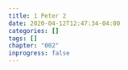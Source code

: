 ```yaml
---
title: 1 Peter 2
date: 2020-04-12T12:47:34-04:00
categories: []
tags: []
chapter: "002"
inprogress: false
---
```


